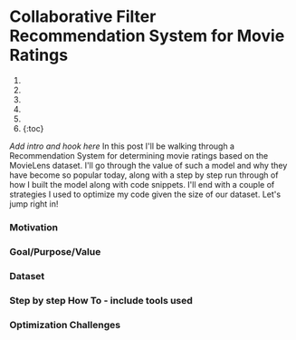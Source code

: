# Collaborative Filter Recommendation System for Movie Ratings

1. 
2. 
3. 
4. 
5. 
6. {:toc}

*Add intro and hook here* In this post I'll be walking through a Recommendation System for determining movie ratings based on the MovieLens dataset. I'll go through the value of such a model and why they have become so popular today, along with a step by step run through of how I built the model along with code snippets. I'll end with a couple of strategies I used to optimize my code given the size of our dataset. Let's jump right in!

### Motivation

### Goal/Purpose/Value

### Dataset

### Step by step How To - include tools used

### Optimization Challenges
